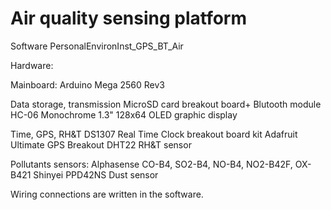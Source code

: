 # Air quality sensing platform
Software PersonalEnvironInst_GPS_BT_Air 

Hardware:

Mainboard:
Arduino Mega 2560 Rev3

Data storage, transmission
MicroSD card breakout board+
Blutooth module HC-06
Monochrome 1.3" 128x64 OLED graphic display

Time, GPS, RH&T
DS1307 Real Time Clock breakout board kit
Adafruit Ultimate GPS Breakout
DHT22 RH&T sensor

Pollutants sensors:
Alphasense CO-B4, SO2-B4, NO-B4, NO2-B42F, OX-B421
Shinyei PPD42NS Dust sensor

Wiring connections are written in the software.
